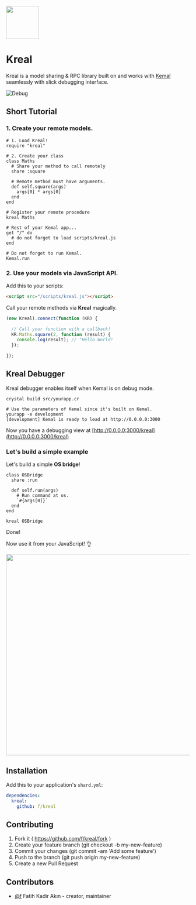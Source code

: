 <img src="https://cdn.rawgit.com/f/kreal/master/assets/logo.svg" width="90">

# Kreal

Kreal is a model sharing & RPC library built on and works with [Kemal](http://github.com/sdogruyol/kemal) seamlessly with slick debugging interface.

![Debug](http://i.imgur.com/mNWxlg5.png)

## Short Tutorial

### 1. Create your remote models.

```crystal
# 1. Load Kreal!
require "kreal"

# 2. Create your class
class Maths
  # Share your method to call remotely
  share :square

  # Remote method must have arguments.
  def self.square(args)
    args[0] * args[0]
  end
end

# Register your remote procedure
kreal Maths

# Rest of your Kemal app...
get "/" do
  # do not forget to load scripts/kreal.js
end

# Do not forget to run Kemal.
Kemal.run
```

### 2. Use your models via JavaScript API.

Add this to your scripts:
```html
<script src="/scripts/kreal.js"></script>
```

Call your remote methods via **Kreal** magically.
```js
(new Kreal).connect(function (KR) {

  // Call your function with a callback!
  KR.Maths.square(2, function (result) {
    console.log(result); // "Hello World!
  });

});
```

## Kreal Debugger

Kreal debugger enables itself when Kemal is on debug mode.

```
crystal build src/yourapp.cr

# Use the parameters of Kemal since it's built on Kemal.
yourapp -e development
[development] Kemal is ready to lead at http://0.0.0.0:3000
```

Now you have a debugging view at [http://0.0.0.0:3000/kreal](http://0.0.0.0:3000/kreal)

### Let's build a simple example

Let's build a simple **OS bridge**!

```crystal
class OSBridge
  share :run

  def self.run(args)
    # Run command at os.
    `#{args[0]}`
  end
end

kreal OSBridge
```

Done!

Now use it from your JavaScript! 👌

<img src="http://i.imgur.com/GxTatWD.png" width="550">

## Installation

Add this to your application's `shard.yml`:

```yaml
dependencies:
  kreal:
    github: f/kreal
```

## Contributing

1. Fork it ( https://github.com/f/kreal/fork )
2. Create your feature branch (git checkout -b my-new-feature)
3. Commit your changes (git commit -am 'Add some feature')
4. Push to the branch (git push origin my-new-feature)
5. Create a new Pull Request

## Contributors

- [@f](https://github.com/f) Fatih Kadir Akın - creator, maintainer
